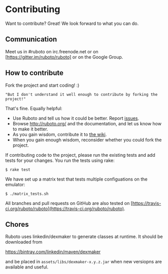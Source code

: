 Contributing
============

Want to contribute? Great!  We look forward to what you can do.

## Communication

Meet us in #ruboto on irc.freenode.net or on [https://gitter.im/ruboto/ruboto]
or on the Google Group.

## How to contribute

Fork the project and start coding!  :)

    "But I don't understand it well enough to contribute by forking the project!"

That's fine. Equally helpful:

* Use Ruboto and tell us how it could be better.
  Report [issues](http://github.com/ruboto/ruboto/issues).
* Browse http://ruboto.org/ and the documentation, and let us know how to make
  it better.
* As you gain wisdom, contribute it to
  [the wiki](http://github.com/ruboto/ruboto/wiki).
* When you gain enough wisdom, reconsider whether you could fork the project.

If contributing code to the project, please run the existing tests and add tests
for your changes.  You run the tests using rake:

    $ rake test

We have set up a matrix test that tests multiple configuations on the emulator:

    $ ./matrix_tests.sh

All branches and pull requests on GitHub are also tested on
[https://travis-ci.org/ruboto/ruboto](https://travis-ci.org/ruboto/ruboto).

## Chores

Ruboto uses linkedin/dexmaker to generate classes at runtime.  It should be downloaded from

https://bintray.com/linkedin/maven/dexmaker

and be placed in `assets/libs/dexmaker-x.y.z.jar` when new versiopns are available and useful.
